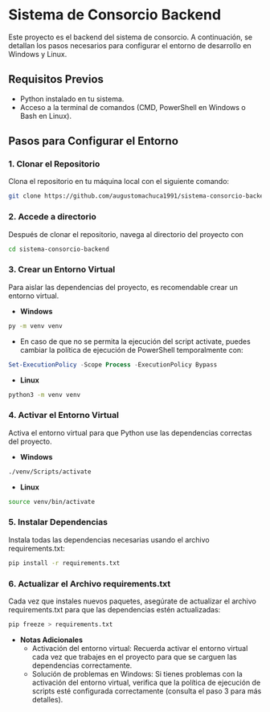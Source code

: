 # Sistema de Consorcio Backend

Este proyecto es el backend del sistema de consorcio. A continuación, se detallan los pasos necesarios para configurar el entorno de desarrollo en Windows y Linux.

## Requisitos Previos

- Python instalado en tu sistema.
- Acceso a la terminal de comandos (CMD, PowerShell en Windows o Bash en Linux).

## Pasos para Configurar el Entorno

### 1. Clonar el Repositorio

Clona el repositorio en tu máquina local con el siguiente comando:

```bash
git clone https://github.com/augustomachuca1991/sistema-consorcio-backend.git
```

### 2. Accede a directorio

Después de clonar el repositorio, navega al directorio del proyecto con

```bash
cd sistema-consorcio-backend
```

### 3. Crear un Entorno Virtual

Para aislar las dependencias del proyecto, es recomendable crear un entorno virtual.

- **Windows**

```bash
py -m venv venv
```

- En caso de que no se permita la ejecución del script activate, puedes cambiar la política de ejecución de PowerShell temporalmente con:

```powershell
Set-ExecutionPolicy -Scope Process -ExecutionPolicy Bypass
```

- **Linux**

```bash
python3 -m venv venv
```

### 4. Activar el Entorno Virtual

Activa el entorno virtual para que Python use las dependencias correctas del proyecto.

- **Windows**

```bash
./venv/Scripts/activate
```
- **Linux**

```bash
source venv/bin/activate
```

### 5. Instalar Dependencias

Instala todas las dependencias necesarias usando el archivo requirements.txt:

```bash
pip install -r requirements.txt
```

### 6. Actualizar el Archivo requirements.txt

Cada vez que instales nuevos paquetes, asegúrate de actualizar el archivo requirements.txt para que las dependencias estén actualizadas:

```bash
pip freeze > requirements.txt
```


- **Notas Adicionales**
  - Activación del entorno virtual: Recuerda activar el entorno virtual cada vez que trabajes en el proyecto para que se carguen las dependencias correctamente.
  - Solución de problemas en Windows: Si tienes problemas con la activación del entorno virtual, verifica que la política de ejecución de scripts esté configurada correctamente (consulta el paso 3 para más detalles).
